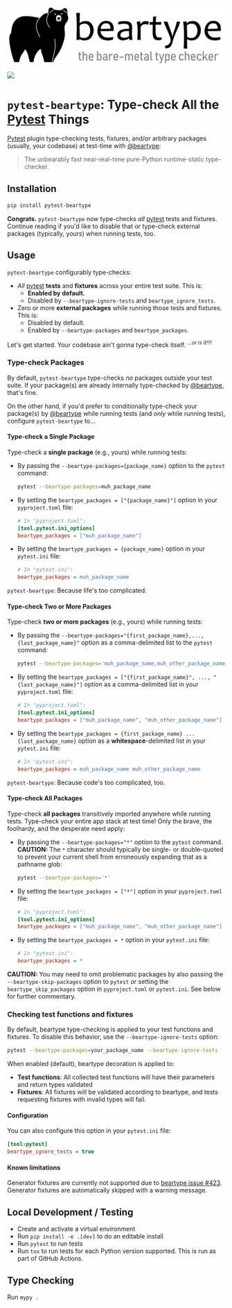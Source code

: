 <!-- ---------------( LICENSE                              )--------------------
Copyright (c) 2024-2025 Beartype authors.
See "LICENSE" for further details.

--------------------( MAIN                                 )--------------------
-->

![](https://raw.githubusercontent.com/beartype/beartype-assets/main/banner/logo.png)

![](https://github.com/beartype/pytest-beartype/workflows/test/badge.svg)

# `pytest-beartype`: Type-check All the [Pytest][] Things

[Pytest][] plugin type-checking tests, fixtures, and/or arbitrary packages
(usually, your codebase) at test-time with [@beartype][]:

> The unbearably fast near-real-time pure-Python runtime-static type-checker.

<!-- FIXME: Add additional discussion here resembling our current "README.rst"
introduction for @beartype itself, please. -->

## Installation

<!-- FIXME: Democratize with reference to "uv" too, please. -->

```bash
pip install pytest-beartype
```

**Congrats.** `pytest-beartype` now type-checks *all* [pytest][] tests and
fixtures. Continue reading if you'd like to disable that or type-check external
packages (typically, yours) when running tests, too.

## Usage

<!-- FIXME: Consider splitting out a new "--beartype-ignore-fixtures" option for
disambiguity. -->

`pytest-beartype` configurably type-checks:

* *All* [pytest][] **tests** and **fixtures** across your entire test suite.
  This is:
  * **Enabled by default.**
  * Disabled by `--beartype-ignore-tests` and `beartype_ignore_tests`.
* Zero or more **external packages** while running those tests and fixtures.
  This is:
  * Disabled by default.
  * Enabled by `--beartype-packages` and `beartype_packages`.

Let's get started. Your codebase ain't gonna type-check itself. <sup>*...or is
it!?!*</sup>

### Type-check Packages

By default, `pytest-beartype` type-checks *no* packages outside your test suite.
If your package(s) are already internally type-checked by [@beartype][], that's
fine.

On the other hand, if you'd prefer to conditionally type-check your package(s)
by [@beartype][] while running tests (and *only* while running tests),
configure `pytest-beartype` to...

#### Type-check a Single Package

Type-check a **single package** (e.g., yours) while running tests:

* By passing the `--beartype-packages={package_name}` option to the `pytest`
  command:

  ```bash
  pytest --beartype-packages=muh_package_name
  ```

* By setting the `beartype_packages = ["{package_name}"]` option in your
  `pyproject.toml` file:

  ```toml
  # In "pyproject.toml":
  [tool.pytest.ini_options]
  beartype_packages = ["muh_package_name"]
  ```

* By setting the `beartype_packages = {package_name}` option in your
  `pytest.ini` file:

  ```ini
  # In "pytest.ini":
  beartype_packages = muh_package_name
  ```

`pytest-beartype`: Because life's too complicated.

#### Type-check Two or More Packages

Type-check **two or more packages** (e.g., yours) while running tests:

* By passing the
  `--beartype-packages="{first_package_name},...,{last_package_name}"` option
  as a comma-delimited list to the `pytest` command:

  ```bash
  pytest --beartype-packages='muh_package_name,muh_other_package_name'
  ```

* By setting the `beartype_packages = ["{first_package_name}", ...,
  "{last_package_name}"]` option as a comma-delimited list in your
  `pyproject.toml` file:

  ```toml
  # In "pyproject.toml":
  [tool.pytest.ini_options]
  beartype_packages = ["muh_package_name", "muh_other_package_name"]
  ```

* By setting the `beartype_packages = {first_package_name} ...
  {last_package_name}` option as a **whitespace**-delimited list in your
  `pytest.ini` file:

  ```ini
  # In "pytest.ini":
  beartype_packages = muh_package_name muh_other_package_name
  ```

`pytest-beartype`: Because code's too complicated, too.

#### Type-check All Packages

Type-check **all packages** transitively imported anywhere while running tests.
Type-check your entire app stack at test time! Only the brave, the foolhardy,
and the desperate need apply:

* By passing the `--beartype-packages="*"` option to the `pytest` command.
  **CAUTION:** The `*` character should typically be single- or double-quoted to
  prevent your current shell from erroneously expanding that as a pathname glob:

  ```bash
  pytest --beartype-packages='*'
  ```

* By setting the `beartype_packages = ["*"]` option in your `pyproject.toml`
  file:

  ```toml
  # In "pyproject.toml":
  [tool.pytest.ini_options]
  beartype_packages = ["muh_package_name", "muh_other_package_name"]
  ```

* By setting the `beartype_packages = *` option in your `pytest.ini` file:

  ```ini
  # In "pytest.ini":
  beartype_packages = *
  ```

**CAUTION:** You may need to omit problematic packages by also passing the
`--beartype-skip-packages` option to `pytest` *or* setting the
`beartype_skip_packages` option in `pyproject.toml` or `pytest.ini`. See below
for further commentary.

### Checking test functions and fixtures

By default, beartype type-checking is applied to your test functions and fixtures. To disable this behavior, use the `--beartype-ignore-tests` option:

```bash
pytest --beartype-packages=your_package_name --beartype-ignore-tests
```

When enabled (default), beartype decoration is applied to:
- **Test functions**: All collected test functions will have their parameters and return types validated
- **Fixtures**: All fixtures will be validated according to beartype, and tests requesting fixtures with invalid types will fail.

#### Configuration

You can also configure this option in your `pytest.ini` file:

```ini
[tool:pytest]
beartype_ignore_tests = true
```

#### Known limitations

Generator fixtures are currently not supported due to [beartype issue #423](https://github.com/beartype/beartype/issues/423). Generator fixtures are automatically skipped with a warning message.

## Local Development / Testing

- Create and activate a virtual environment
- Run `pip install -e .[dev]` to do an editable install
- Run `pytest` to run tests
- Run `tox` to run tests for each Python version supported. This is run as part of GitHub Actions.

## Type Checking

Run `mypy .`

<!-- ---------------( LINKS                                )---------------- -->
[@beartype]: https://github.com/beartype/beartype
[Pytest]: https://docs.pytest.org
[pytest]: https://docs.pytest.org
